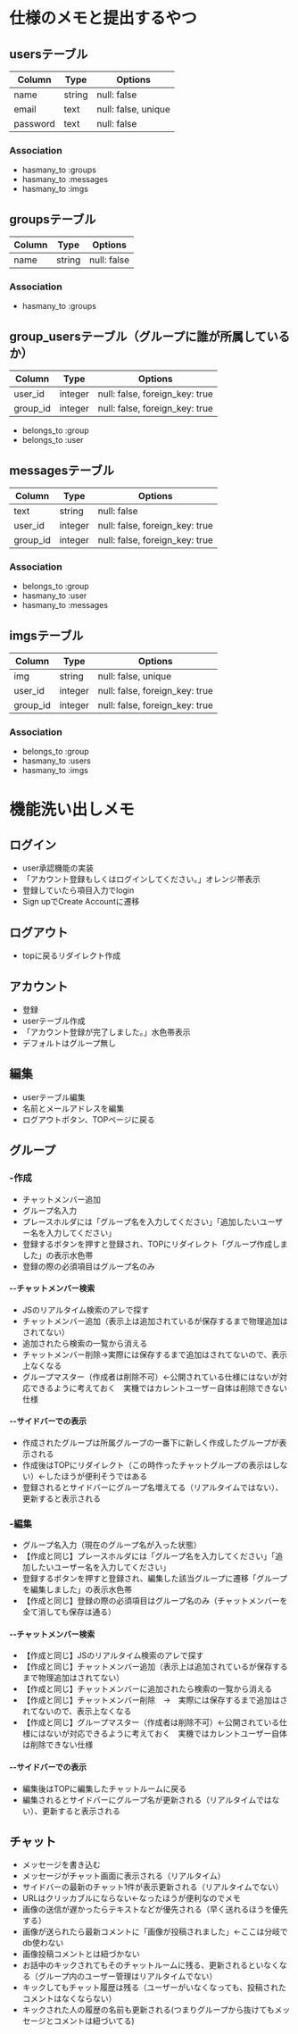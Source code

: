 # 仕様のメモと提出するやつ

## usersテーブル
|Column|Type|Options|
|------|----|-------|
|name|string|null: false|
|email|text|null: false, unique|
|password|text|null: false|

### Association
- hasmany_to :groups
- hasmany_to :messages
- hasmany_to :imgs

## groupsテーブル
|Column|Type|Options|
|------|----|-------|
|name|string|null: false|

### Association
- hasmany_to :groups

## group_usersテーブル（グループに誰が所属しているか）
|Column|Type|Options|
|------|----|-------|
|user_id|integer|null: false, foreign_key: true|
|group_id|integer|null: false, foreign_key: true|
- belongs_to :group
- belongs_to :user

## messagesテーブル
|Column|Type|Options|
|------|----|-------|
|text|string|null: false|
|user_id|integer|null: false, foreign_key: true|
|group_id|integer|null: false, foreign_key: true|

### Association
- belongs_to :group
- hasmany_to :user
- hasmany_to :messages

## imgsテーブル
|Column|Type|Options|
|------|----|-------|
|img|string|null: false, unique|
|user_id|integer|null: false, foreign_key: true|
|group_id|integer|null: false, foreign_key: true|

### Association
- belongs_to :group
- hasmany_to :users
- hasmany_to :imgs


# 機能洗い出しメモ
## ログイン
- user承認機能の実装
- 「アカウント登録もしくはログインしてください。」オレンジ帯表示
- 登録していたら項目入力でlogin
- Sign upでCreate Accountに遷移

## ログアウト
- topに戻るリダイレクト作成

## アカウント
- 登録
- userテーブル作成
- 「アカウント登録が完了しました。」水色帯表示
- デフォルトはグループ無し

## 編集
- userテーブル編集
- 名前とメールアドレスを編集
- ログアウトボタン、TOPページに戻る

## グループ
### -作成
- チャットメンバー追加
- グループ名入力
- プレースホルダには「グループ名を入力してください」「追加したいユーザー名を入力してください」
- 登録するボタンを押すと登録され、TOPにリダイレクト「グループ作成しました」の表示水色帯
- 登録の際の必須項目はグループ名のみ

#### --チャットメンバー検索
- JSのリアルタイム検索のアレで探す
- チャットメンバー追加（表示上は追加されているが保存するまで物理追加はされてない）
- 追加されたら検索の一覧から消える
- チャットメンバー削除→実際には保存するまで追加はされてないので、表示上なくなる
- グループマスター（作成者は削除不可）←公開されている仕様にはないが対応できるように考えておく　実機ではカレントユーザー自体は削除できない仕様

#### --サイドバーでの表示
- 作成されたグループは所属グループの一番下に新しく作成したグループが表示される
- 作成後はTOPにリダイレクト（この時作ったチャットグループの表示はしない）←したほうが便利そうではある
- 登録されるとサイドバーにグループ名増えてる（リアルタイムではない）、更新すると表示される

### -編集
- グループ名入力（現在のグループ名が入った状態）
- 【作成と同じ】プレースホルダには「グループ名を入力してください」「追加したいユーザー名を入力してください」
- 登録するボタンを押すと登録され、編集した該当グループに遷移「グループを編集しました」の表示水色帯
- 【作成と同じ】登録の際の必須項目はグループ名のみ（チャットメンバーを全て消しても保存は通る）

#### --チャットメンバー検索
- 【作成と同じ】JSのリアルタイム検索のアレで探す
- 【作成と同じ】チャットメンバー追加（表示上は追加されているが保存するまで物理追加はされてない）
- 【作成と同じ】チャットメンバーに追加されたら検索の一覧から消える
- 【作成と同じ】チャットメンバー削除　→　実際には保存するまで追加はされてないので、表示上なくなる
- 【作成と同じ】グループマスター（作成者は削除不可）←公開されている仕様にはないが対応できるように考えておく　実機ではカレントユーザー自体は削除できない仕様

#### --サイドバーでの表示
- 編集後はTOPに編集したチャットルームに戻る
- 編集されるとサイドバーにグループ名が更新される（リアルタイムではない）、更新すると表示される


## チャット
- メッセージを書き込む
- メッセージがチャット画面に表示される（リアルタイム）
- サイドバーの最新のチャット1件が表示更新される（リアルタイムでない）
- URLはクリッカブルにならない←なったほうが便利なのでメモ
- 画像の送信が遅かったらテキストなどが優先される（早く送れるほうを優先する）
- 画像が送られたら最新コメントに「画像が投稿されました」←ここは分岐でdb使わない
- 画像投稿コメントとは紐づかない
- お話中のキックされてもそのチャットルームに残る、更新されるといなくなる（グループ内のユーザー管理はリアルタイムでない）
- キックしてもチャット履歴は残る（ユーザーがいなくなっても、投稿されたコメントはなくならない）
- キックされた人の履歴の名前も更新される(つまりグループから抜けてもメッセージとコメントは紐づいてる)



